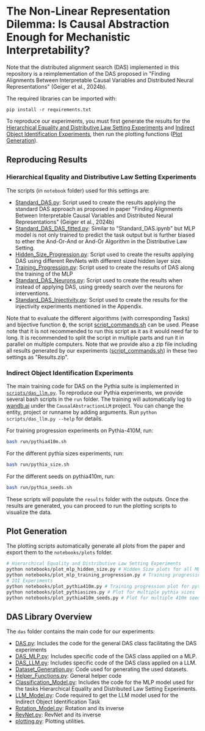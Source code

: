 # The Non-Linear Representation Dilemma: Is Causal Abstraction Enough for Mechanistic Interpretability?

Note that the distributed alignment search (DAS) implemented in this repository is a reimplementation of the DAS proposed in "Finding Alignments Between Interpretable Causal Variables and Distributed Neural Representations" (Geiger et al., 2024b). 

The required libraries can be imported with:
```
pip install -r requirements.txt
```

To reproduce our experiments, you must first generate the results for the [Hierarchical Equality and Distributive Law Setting Experiments](#hierarchical-equality-and-distributive-law-setting-experiments) and [Indirect Object Identification Experiments](#indirect-object-identification-experiments-in-run-scripts-folders), then run the plotting functions ([Plot Generation](#plot-generation)).

## Reproducing Results

### Hierarchical Equality and Distributive Law Setting Experiments 
The scripts (in ``notebook`` folder) used for this settings are:

+ [Standard\_DAS.py](notebook/Standard_DAS.py): Script used to create the results applying the standard DAS approach as proposed in paper "Finding Alignments Between Interpretable Causal Variables and Distributed Neural Representations" (Geiger et al., 2024b)
+ [Standard\_DAS\_DAS\_fitted.py](notebook/Standard_DAS_DAS_fitted.py): Similar to "Standard\_DAS.ipynb" but MLP model is not only trained to predict the task output but is further biased to ether the And-Or-And or And-Or Algorithm in the Distributive Law Setting.
+ [Hidden\_Size\_Progression.py](notebook/Hidden_Size_Progression.py): Script used to create the results applying DAS using different RevNets with different sized hidden layer size.
+ [Training\_Progression.py](notebook/Training_Progression.py): Script used to create the results of DAS along the training of the MLP
+ [Standard\_DAS\_Neurons.py](notebook/Standard_DAS_Neurons.py): Script used to create the results when instead of applying DAS, using greedy search over the neurons for interventions.
+ [Standard\_DAS\_Injectivity.py](notebook/Standard_DAS_Injectivity.py): Script used to create the results for the injectivity experiments mentioned in the Appendix.

Note that to evaluate the different algorithms (with corresponding Tasks) and bijective function ϕ, the script  [script\_commands.sh](notebook/script_commands.sh) can be used. Please note that it is not recommended to run this script as it as it would need far to long. It is recommended to split the script in multiple parts and run it in parallel on multiple computers. Note that we provide also a zip file including all results generated by our experiments ([script\_commands.sh](notebook/script_commands.sh)) in these two settings as "Results.zip".




### Indirect Object Identification Experiments 
The main training code for DAS on the Pythia suite is implemented in [`scripts/das_llm.py`](scripts/das_llm.py). To reproduce our Pythia experiments, we provide several bash scripts in the `run` folder. The training will automatically log to [wandb.ai](https://wandb.ai/) under the ``CausalAbstractionLLM`` project. You can change the entity, project or runname by adding arguments. Run `python scripts/das_llm.py --help` for details.

For training progression experiments on Pythia-410M, run:
```bash
bash run/pythia410m.sh
```

For the different pythia sizes experiments, run:
```bash
bash run/pythia_size.sh
```

For the different seeds on pythia410m, run:
```bash
bash run/pythia_seeds.sh
```

These scripts will populate the ``results`` folder with the outputs. Once the results are generated, you can proceed to run the plotting scripts to visualize the data.

## Plot Generation

The plotting scripts automatically generate all plots from the paper and export them to the ``notebooks/plots`` folder.

```bash
# Hierarchical Equality and Distributive Law Setting Experiments 
python notebooks/plot_mlp_hidden_size.py # Hidden Size plots for all MLP experiments
python notebooks/plot_mlp_training_progression.py # Training progression plot for all MLP experiments
# IOI Experiments
python notebooks/plot_pythia410m.py # Training progression plot for pythia 410m
python notebooks/plot_pythiasizes.py # Plot for multiple pythia sizes
python notebooks/plot_pythia410m_seeds.py # Plot for multiple 410m seeds
```
## DAS Library Overview

The ``das`` folder contains the main code for our experiments: 
+ [DAS.py](das/DAS.py): Includes the code for the general DAS class facilitating the DAS experiments
+ [DAS_MLP.py](das/DAS_MLP.py): Includes specific code of the DAS class applied on a MLP.
+ [DAS_LLM.py](das/DAS_LLM.py): Includes specific code of the DAS class applied on a LLM.
+ [Dataset_Generation.py](das/Dataset_Generation.py): Code used for generating the used datasets.
+ [Helper_Functions.py](das/Helper_Functions.py): General helper code
+ [Classification_Model.py](das/Classification_Model.py): Includes the code for the MLP model used for the tasks Hierarchical Equality and Distributed Law Setting Experiments.
+ [LLM_Model.py](das/LLM_Model.py): Code required to get the LLM model used for the Indirect Object Identification Task
+ [Rotation_Model.py](das/Rotation_Model.py): Rotation and its inverse
+ [RevNet.py](das/RevNet.py): RevNet and its inverse
+ [plotting.py](das/plotting.py): Plotting utilities.

